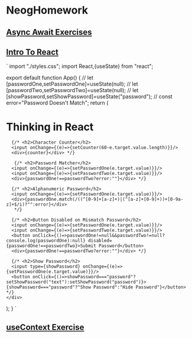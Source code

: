 # NeogHomework
## [Async Await Exercises](https://codepen.io/aniketxparihar/pen/WNXLexr?editors=0012)
## [Intro To React](https://codesandbox.io/s/inspiring-resonance-o7rnfz?file=/src/App.js)
` import "./styles.css";
import React,{useState} from "react";

export default function App() {
  // let [passwordOne,setPasswordOne]=useState(null);
  // let [passwordTwo,setPasswordTwo]=useState(null);
  // let [showPassword,setShowPassword]=useState("password");
  // const error="Password Doesn't Match";
  return (
    <div className="App">
      <h1>Thinking in React</h1>

      {/* <h2>Character Counter</h2>
      <input onChange={(e)=>{setCounter(60-e.target.value.length)}}/>
      <div>{counter}</div> */}

       {/* <h2>Password Matcher</h2>
      <input onChange={(e)=>{setPasswordOne(e.target.value)}}/>
      <input onChange={(e)=>{setPasswordTwo(e.target.value)}}/>
      <div>{passwordOne!==passwordTwo?error:""}</div> */}

      {/* <h2>Alphanumeric Password</h2>
      <input onChange={(e)=>{setPasswordOne(e.target.value)}}/>
      <div>{passwordOne.match(/((^[0-9]+[a-z]+)|(^[a-z]+[0-9]+))+[0-9a-z]+$/i)?"":error}</div>
       */}

      {/* <h2>Button Disabled on Mismatch Password</h2>
      <input onChange={(e)=>{setPasswordOne(e.target.value)}}/>
      <input onChange={(e)=>{setPasswordTwo(e.target.value)}}/>
      <button onClick={()=>passwordOne!=null&&passwordTwo!=null?console.log(passwordOne):null} disabled={passwordOne!==passwordTwo}>Submit Password</button>
      <div>{passwordOne!==passwordTwo?error:""}</div> */}

      {/* <h2>Show Password</h2>
      <input type={showPassword} onChange={(e)=>{setPasswordOne(e.target.value)}}/>
      <button onClick={()=>showPassword==="password"?setShowPassword("text"):setShowPassword("password")}>{showPassword==="password"?"Show Password":"Hide Password"}</button> */}
    </div>
  );
} `

## [useContext Exercise](https://codesandbox.io/s/usecontext-exercise-ejfjpj)
